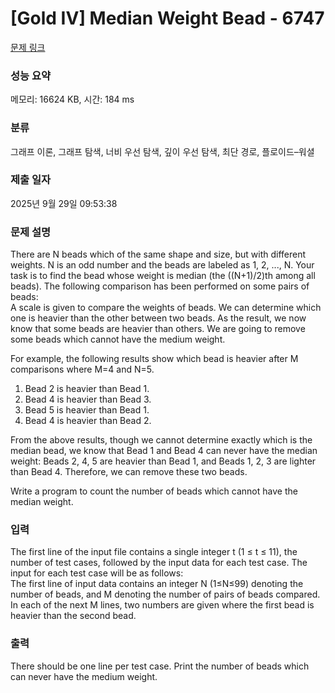 # [Gold IV] Median Weight Bead - 6747 

[문제 링크](https://www.acmicpc.net/problem/6747) 

### 성능 요약

메모리: 16624 KB, 시간: 184 ms

### 분류

그래프 이론, 그래프 탐색, 너비 우선 탐색, 깊이 우선 탐색, 최단 경로, 플로이드–워셜

### 제출 일자

2025년 9월 29일 09:53:38

### 문제 설명

<p>There are N beads which of the same shape and size, but with different weights. N is an odd number and the beads are labeled as 1, 2, ..., N. Your task is to find the bead whose weight is median (the ((N+1)/2)th among all beads).  The following comparison has been performed on some pairs of beads:<br>
A scale is given to compare the weights of beads. We can determine which one is heavier than the other between two beads. As the result, we now know that some beads are heavier than others. We are going to remove some beads which cannot have the medium weight. </p>

<p>For example, the following results show which bead is heavier after M comparisons where M=4 and N=5.</p>

<ol>
	<li>Bead 2 is heavier than Bead 1.</li>
	<li>Bead 4 is heavier than Bead 3.</li>
	<li>Bead 5 is heavier than Bead 1.</li>
	<li>Bead 4 is heavier than Bead 2.</li>
</ol>

<p>From the above results, though we cannot determine exactly which is the median bead, we know that Bead 1 and Bead 4 can never have the median weight: Beads 2, 4, 5 are heavier than Bead 1, and Beads 1, 2, 3 are lighter than Bead 4. Therefore, we can remove these two beads.</p>

<p>Write a program to count the number of beads which cannot have the median weight.</p>

### 입력 

 <p>The first line of the input file contains a single integer t (1 ≤ t ≤ 11), the number of test cases, followed by the input data for each test case. The input for each test case will be as follows:<br>
The first line of input data contains an integer N (1≤N≤99) denoting the number of beads, and M denoting the number of pairs of beads compared. In each of the next M lines, two numbers are given where the first bead is heavier than the second bead.</p>

<p> </p>

### 출력 

 <p>There should be one line per test case. Print the number of beads which can never have the medium weight.<br>
 </p>

<p> </p>

